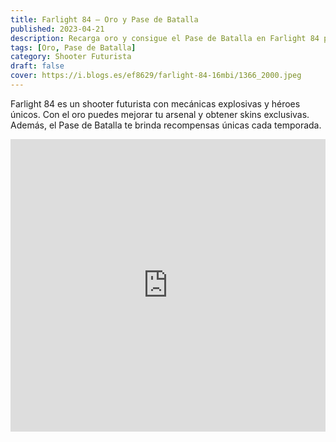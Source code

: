 ```yaml
---
title: Farlight 84 – Oro y Pase de Batalla
published: 2023-04-21
description: Recarga oro y consigue el Pase de Batalla en Farlight 84 para desbloquear recompensas exclusivas.
tags: [Oro, Pase de Batalla]
category: Shooter Futurista
draft: false
cover: https://i.blogs.es/ef8629/farlight-84-16mbi/1366_2000.jpeg
---
```


Farlight 84 es un shooter futurista con mecánicas explosivas y héroes únicos. Con el oro puedes mejorar tu arsenal y obtener skins exclusivas. Además, el Pase de Batalla te brinda recompensas únicas cada temporada.

<iframe width="100%" height="468" src="https://www.youtube.com/embed/utAa0w1kH1s" title="Farlight 84 Trailer" frameborder="0" allowfullscreen></iframe>
